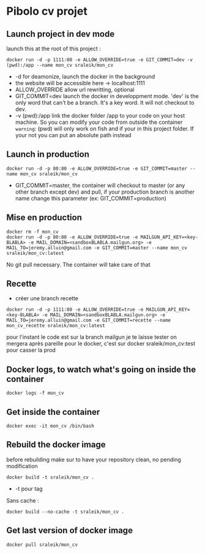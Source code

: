 # Pibolo cv projet

## Launch project in dev mode

launch this at the root of this project :

```
docker run -d -p 1111:80 -e ALLOW_OVERRIDE=true -e GIT_COMMIT=dev -v (pwd):/app --name mon_cv sraleik/mon_cv
```

- -d for deamonize, launch the docker in the background
- the website will be accessible here -> localhost:1111
- ALLOW_OVERRIDE allow url rewritting, optional
- GIT_COMMIT=dev launch the docker in developpment mode. 'dev' is the only word that can't be a branch. It's a key word. It will not checkout to dev.
- -v (pwd):/app link the docker folder /app to your code on your host machine. So you can modify your code from outside the container `warning`: (pwd) will only work on fish and if your in this project folder. If your not you can put an absolute path instead

## Launch in production

```
docker run -d -p 80:80 -e ALLOW_OVERRIDE=true -e GIT_COMMIT=master --name mon_cv sraleik/mon_cv
```

- GIT_COMMIT=master, the container will checkout to master (or any other branch except dev) and pull, if your production branch is another name change this parameter (ex: GIT_COMMIT=production)


## Mise en production

```
docker rm -f mon_cv
docker run -d -p 80:80 -e ALLOW_OVERRIDE=true -e MAILGUN_API_KEY=<key-BLABLA> -e MAIL_DOMAIN=<sandboxBLABLA.mailgun.org> -e MAIL_TO=jeremy.alluin@gmail.com -e GIT_COMMIT=master --name mon_cv sraleik/mon_cv:latest
```

No git pull necessary. The container will take care of that

## Recette

- créer une branch recette

```
docker run -d -p 1111:80 -e ALLOW_OVERRIDE=true -e MAILGUN_API_KEY=<key-BLABLA> -e MAIL_DOMAIN=<sandboxBLABLA.mailgun.org> -e MAIL_TO=jeremy.alluin@gmail.com -e GIT_COMMIT=recette --name mon_cv_recette sraleik/mon_cv:latest
```

pour l'instant le code est sur la branch mailgun je te laisse tester on mergera après
pareille pour le docker, c'est sur docker sraleik/mon_cv:test pour casser la prod

## Docker logs, to watch what's going on inside the container

```
docker logs -f mon_cv
```

## Get inside the container

```
docker exec -it mon_cv /bin/bash
```

## Rebuild the docker image

before rebuilding make sur to have your repository clean, no pending modification

```
docker build -t sraleik/mon_cv .
```
- -t pour tag

Sans cache :

```
docker build --no-cache -t sraleik/mon_cv .
```

## Get last version of docker image

```
docker pull sraleik/mon_cv
```
